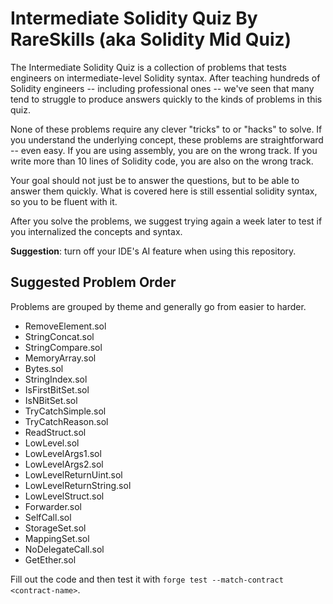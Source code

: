 # Intermediate Solidity Quiz By RareSkills (aka Solidity Mid Quiz)

The Intermediate Solidity Quiz is a collection of problems that tests engineers on intermediate-level Solidity syntax. After teaching hundreds of Solidity engineers -- including professional ones -- we've seen that many tend to struggle to produce answers quickly to the kinds of problems in this quiz.

None of these problems require any clever "tricks" to or "hacks" to solve. If you understand the underlying concept, these problems are straightforward -- even easy. If you are using assembly, you are on the wrong track. If you write more than 10 lines of Solidity code, you are also on the wrong track.

Your goal should not just be to answer the questions, but to be able to answer them quickly. What is covered here is still essential solidity syntax, so you to be fluent with it.

After you solve the problems, we suggest trying again a week later to test if you internalized the concepts and syntax.

**Suggestion**: turn off your IDE's AI feature when using this repository.

## Suggested Problem Order
Problems are grouped by theme and generally go from easier to harder.

- RemoveElement.sol
- StringConcat.sol
- StringCompare.sol
- MemoryArray.sol
- Bytes.sol
- StringIndex.sol
- IsFirstBitSet.sol
- IsNBitSet.sol
- TryCatchSimple.sol
- TryCatchReason.sol
- ReadStruct.sol
- LowLevel.sol
- LowLevelArgs1.sol
- LowLevelArgs2.sol
- LowLevelReturnUint.sol
- LowLevelReturnString.sol
- LowLevelStruct.sol
- Forwarder.sol
- SelfCall.sol
- StorageSet.sol
- MappingSet.sol
- NoDelegateCall.sol
- GetEther.sol

Fill out the code and then test it with `forge test --match-contract <contract-name>`.
